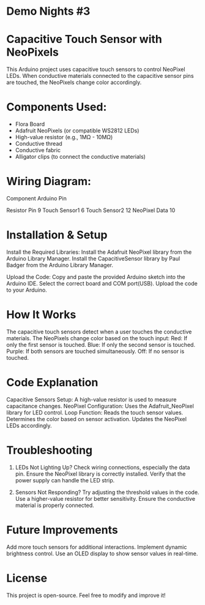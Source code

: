 # Demo Nights #3
# Capacitive Touch Sensor with NeoPixels

This Arduino project uses capacitive touch sensors to control NeoPixel LEDs. When conductive materials connected to the capacitive sensor pins are touched, the NeoPixels change color accordingly.

# Components Used: 


- Flora Board
- Adafruit NeoPixels (or compatible WS2812 LEDs)
- High-value resistor (e.g., 1MΩ - 10MΩ)
- Conductive thread
- Conductive fabric
- Alligator clips (to connect the conductive materials)

# Wiring Diagram:

  Component          Arduino Pin
  
  Resistor Pin         9
  Touch Sensor1        6
  Touch Sensor2       12
  NeoPixel Data       10

# Installation & Setup

  Install the Required Libraries:
    Install the Adafruit NeoPixel library from the Arduino Library Manager.
    Install the CapacitiveSensor library by Paul Badger from the Arduino Library Manager.

  Upload the Code:
    Copy and paste the provided Arduino sketch into the Arduino IDE.
    Select the correct board and COM port(USB).
    Upload the code to your Arduino.

# How It Works
  
  The capacitive touch sensors detect when a user touches the conductive materials.
  The NeoPixels change color based on the touch input:
  Red: If only the first sensor is touched.
  Blue: If only the second sensor is touched.
  Purple: If both sensors are touched simultaneously.
  Off: If no sensor is touched.

# Code Explanation

  Capacitive Sensors Setup: A high-value resistor is used to measure capacitance changes.
  NeoPixel Configuration: Uses the Adafruit_NeoPixel library for LED control.
  Loop Function: 
    Reads the touch sensor values.
    Determines the color based on sensor activation.
    Updates the NeoPixel LEDs accordingly.

# Troubleshooting

1) LEDs Not Lighting Up?
  Check wiring connections, especially the data pin.
  Ensure the NeoPixel library is correctly installed.
  Verify that the power supply can handle the LED strip.

2) Sensors Not Responding?
  Try adjusting the threshold values in the code.
  Use a higher-value resistor for better sensitivity.
  Ensure the conductive material is properly connected.

# Future Improvements

  Add more touch sensors for additional interactions.
  Implement dynamic brightness control.
  Use an OLED display to show sensor values in real-time.

# License
This project is open-source. Feel free to modify and improve it!
